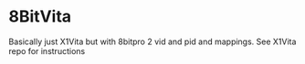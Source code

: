 # 8BitVita

Basically just X1Vita but with 8bitpro 2 vid and pid and mappings. See X1Vita repo for instructions
